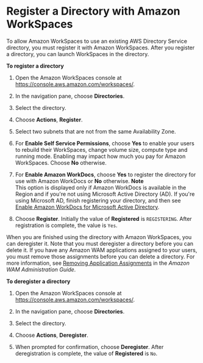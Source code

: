# Register a Directory with Amazon WorkSpaces<a name="register-deregister-directory"></a>

To allow Amazon WorkSpaces to use an existing AWS Directory Service directory, you must register it with Amazon WorkSpaces\. After you register a directory, you can launch WorkSpaces in the directory\.

**To register a directory**

1. Open the Amazon WorkSpaces console at [https://console\.aws\.amazon\.com/workspaces/](https://console.aws.amazon.com/workspaces/)\.

1. In the navigation pane, choose **Directories**\.

1. Select the directory\.

1. Choose **Actions**, **Register**\.

1. Select two subnets that are not from the same Availability Zone\.

1. For **Enable Self Service Permissions**, choose **Yes** to enable your users to rebuild their WorkSpaces, change volume size, compute type and running mode\. Enabling may impact how much you pay for Amazon WorkSpaces\. Choose **No** otherwise\.

1. For **Enable Amazon WorkDocs**, choose **Yes** to register the directory for use with Amazon WorkDocs or **No** otherwise\.
**Note**  
This option is displayed only if Amazon WorkDocs is available in the Region and if you're not using Microsoft Active Directory \(AD\)\. If you're using Microsoft AD, finish registering your directory, and then see [Enable Amazon WorkDocs for Microsoft Active Directory](enable-workdocs-active-directory.md)\.

1. Choose **Register**\. Initially the value of **Registered** is `REGISTERING`\. After registration is complete, the value is `Yes`\.

When you are finished using the directory with Amazon WorkSpaces, you can deregister it\. Note that you must deregister a directory before you can delete it\. If you have any Amazon WAM applications assigned to your users, you must remove those assignments before you can delete a directory\. For more information, see [ Removing Application Assignments](http://docs.aws.amazon.com/wam/latest/adminguide/remove_all_assignments.html) in the *Amazon WAM Administration Guide*\.

**To deregister a directory**

1. Open the Amazon WorkSpaces console at [https://console\.aws\.amazon\.com/workspaces/](https://console.aws.amazon.com/workspaces/)\.

1. In the navigation pane, choose **Directories**\.

1. Select the directory\.

1. Choose **Actions**, **Deregister**\.

1. When prompted for confirmation, choose **Deregister**\. After deregistration is complete, the value of **Registered** is `No`\.